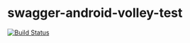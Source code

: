# swagger-android-volley-test
[![Build Status](https://travis-ci.org/Shyri/swagger-android-volley-test.svg?branch=master)](https://travis-ci.org/Shyri/swagger-android-volley-test)

